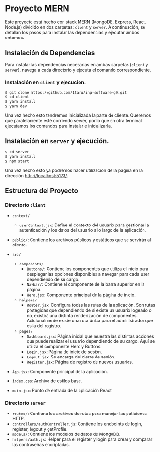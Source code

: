 # Proyecto MERN

Este proyecto está hecho con stack MERN (MongoDB, Express, React, Node.js) dividido en dos carpetas: `client` y `server`. A continuación, se detallan los pasos para instalar las dependencias y ejecutar ambos entornos.

## Instalación de Dependencias

Para instalar las dependencias necesarias en ambas carpetas (`client` y `server`), navega a cada directorio y ejecuta el comando correspondiente.

### Instalación en `client` y ejecución.

```bash
$ git clone https://github.com/1taru/ing-software-g9.git
$ cd client
$ yarn install
$ yarn dev
```

Una vez hecho esto tendremos inicializada la parte de cliente. Queremos que paralelamente esté corriendo server, por lo que en otra terminal ejecutamos los comandos para instalar e inicializarla.

## Instalación en `server` y ejecución.

```bash
$ cd server
$ yarn install
$ npm start
```

Una vez hecho esto ya podremos hacer utilización de la página en la dirección [http://localhost:5173/](http://localhost:5173/).

## Estructura del Proyecto

### Directorio `client`

- `context/`
  - `userContext.jsx`: Define el contexto del usuario para gestionar la autenticación y los datos del usuario a lo largo de la aplicación.

- `public/`: Contiene los archivos públicos y estáticos que se servirán al cliente.

- `src/`
  - `components/`
    - `Buttons/`: Contiene los componentes que utiliza el inicio para desplegar las opciones disponibles a navegar para cada user dependiendo de su cargo.
    - `Navbar/`: Contiene el componente de la barra superior en la página.
    - `Hero.jsx`: Componente principal de la página de inicio.
  - `helpers/`
    - `Router.jsx`: Configura todas las rutas de la aplicación. Son rutas protegidas que dependiendo de si existe un usuario logeado o no, existirá una distinta renderización de componentes. Adicionalmente existe una ruta única para el administrador que es la del registro.
  - `pages/`
    - `Dashboard.jsx`: Página inicial que muestra las distintas acciones que puede realizar el usuario dependiendo de su cargo. Aquí se utiliza el componente Hero y Buttons.
    - `Login.jsx`: Página de inicio de sesión.
    - `Logout.jsx`: Se encarga del cierre de sesión.
    - `Register.jsx`: Página de registro de nuevos usuarios.

- `App.jsx`: Componente principal de la aplicación.
- `index.css`: Archivo de estilos base.
- `main.jsx`: Punto de entrada de la aplicación React.

### Directorio `server`

- `routes/`: Contiene los archivos de rutas para manejar las peticiones HTTP.
- `controllers/authController.js`: Contiene los endpoints de login, register, logout y getProfile.
- `models/`: Contiene los modelos de datos de MongoDB.
- `helpers/auth.js`: Helper para el register y login para crear y comparar las contraseñas encriptadas.

